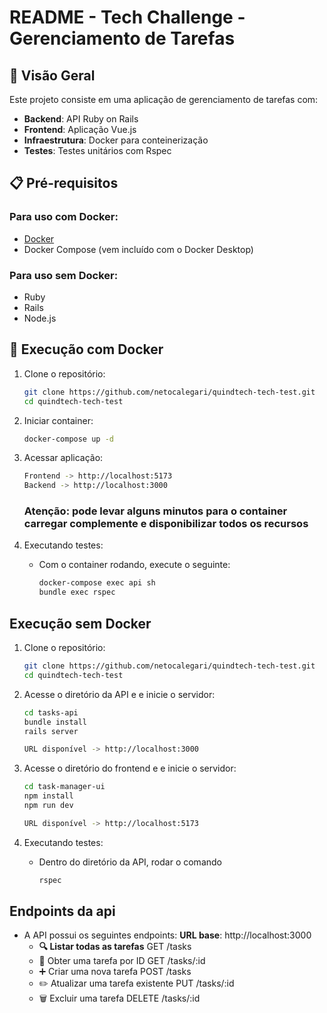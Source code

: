 # README - Tech Challenge - Gerenciamento de Tarefas

## 🚀 Visão Geral

Este projeto consiste em uma aplicação de gerenciamento de tarefas com:

- **Backend**: API Ruby on Rails
- **Frontend**: Aplicação Vue.js
- **Infraestrutura**: Docker para conteinerização
- **Testes**: Testes unitários com Rspec

## 📋 Pré-requisitos

### Para uso com Docker:

- [Docker](https://docs.docker.com/get-docker/)
- Docker Compose (vem incluído com o Docker Desktop)

### Para uso sem Docker:

- Ruby
- Rails
- Node.js

## 🐳 Execução com Docker

1. Clone o repositório:

   ```bash
   git clone https://github.com/netocalegari/quindtech-tech-test.git
   cd quindtech-tech-test
   ```

2. Iniciar container:

   ```bash
   docker-compose up -d

   ```

3. Acessar aplicação:

   ```bash
   Frontend -> http://localhost:5173
   Backend -> http://localhost:3000

   ```

   ### Atenção: pode levar alguns minutos para o container carregar complemente e disponibilizar todos os recursos

4. Executando testes:
   - Com o container rodando, execute o seguinte:
     ```bash
     docker-compose exec api sh
     bundle exec rspec
     ```

## Execução sem Docker

1. Clone o repositório:

   ```bash
   git clone https://github.com/netocalegari/quindtech-tech-test.git
   cd quindtech-tech-test

   ```

2. Acesse o diretório da API e e inicie o servidor:

   ```bash
   cd tasks-api
   bundle install
   rails server

   URL disponível -> http://localhost:3000

   ```

3. Acesse o diretório do frontend e e inicie o servidor:

   ```bash
   cd task-manager-ui
   npm install
   npm run dev

   URL disponível -> http://localhost:5173

   ```

4. Executando testes:
   - Dentro do diretório da API, rodar o comando
     ```bash
     rspec

     ```

## Endpoints da api

- A API possui os seguintes endpoints:
  **URL base**: http://localhost:3000
  - **🔍 Listar todas as tarefas**
    GET /tasks
  - 🔎 Obter uma tarefa por ID
    GET /tasks/:id
  - ➕ Criar uma nova tarefa
    POST /tasks
  - ✏️ Atualizar uma tarefa existente
    PUT /tasks/:id
  - 🗑️ Excluir uma tarefa
    DELETE /tasks/:id
